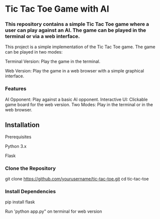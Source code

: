 # Tic Tac Toe Game with AI
### This repository contains a simple Tic Tac Toe game where a user can play against an AI. The game can be played in the terminal or via a web interface.

This project is a simple implementation of the Tic Tac Toe game. The game can be played in two modes:

Terminal Version: Play the game in the terminal.

Web Version: Play the game in a web browser with a simple graphical interface.

### Features

AI Opponent: Play against a basic AI opponent.
Interactive UI: Clickable game board for the web version.
Two Modes: Play in the terminal or in the web browser.

## Installation

Prerequisites

Python 3.x

Flask

### Clone the Repository

git clone https://github.com/yourusername/tic-tac-toe.git
cd tic-tac-toe

### Install Dependencies

pip install flask

Run 'python app.py" on terminal for web version
